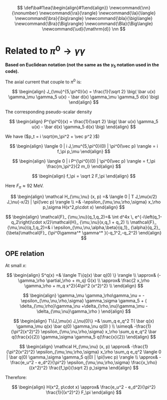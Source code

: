 $$
\def\ba#1\ea{\begin{align}#1\end{align}}
\newcommand{\nn}{\nonumber}
\newcommand{\ra}{\rangle}
\newcommand{\la}{\langle}
\newcommand{\bra}{\big\rangle}
\newcommand{\bla}{\big\langle}
\newcommand{\Bra}{\Big\rangle}
\newcommand{\Bla}{\Big\langle}
\newcommand{\ud}{\mathrm{d}}
\nn
$$

# Related to $\pi^0\to \gamma\gamma$

**Based on Euclidean notation (not the same as the $\gamma_5$ notation used in the code).**

The axial current that couple to $\pi^0$ is:

$$
\begin{align}
J_{\mu}^{5,\pi^0}(x) = \frac{1}{\sqrt 2}
\big(
\bar u(x) \gamma_\mu \gamma_5 u(x) -
\bar d(x) \gamma_\mu \gamma_5 d(x)
\big)
\end{align}
$$

The corresponding pseudo-scalar density

$$
\begin{align}
P^{\pi^0}(x) =
\frac{1}{\sqrt 2} \big(
\bar u(x) \gamma_5 u(x) -
\bar d(x) \gamma_5 d(x)
\big)
\end{align}
$$

We have ($p_t = i \sqrt{m_\pi^2 + \vec p^2 }$)

$$
\begin{align}
\langle 0 | i J_\mu^{5,\pi^0}(0) | \pi^0(\vec p) \rangle =
i f_\pi p_\mu
\end{align}
$$

$$
\begin{align}
\langle 0 | i P^{\pi^0}(0) | \pi^0(\vec p) \rangle
= f_\pi
\frac{m_\pi^2}{2 m_l}
\end{align}
$$

$$
\begin{align}
f_\pi = \sqrt 2 F_\pi
\end{align}
$$

Here $F_\pi \approx 92~\mathrm{MeV}$.

$$
\begin{align}
\mathcal H_{\mu,\nu} (x, p)
=&
\langle 0 | T J_\mu(x/2) J_\nu(-x/2) | \pi(\vec p) \rangle
\\
=&
-\epsilon_{\mu,\nu,\rho,\sigma}
x_\rho p_\sigma
H(x^2,p\cdot x)
\end{align}
$$

$$
\begin{align}
\mathcal{F}_ {\mu,\nu}(q_1,q_2)=& \int d^4x \, e^{-i\left(q_1-q_2\right)\cdot x/2}\mathcal{H}_ {\mu,\nu}(x,q_1 + q_2)
\\
\mathcal{F}_ {\mu,\nu}(q_1,q_2)=&
i
\epsilon_{\mu,\nu,\alpha,\beta}{q_1}_ {\alpha}{q_2}_ {\beta}\mathcal{F}_ {\pi^0\gamma^* \gamma^* }(-q_1^2,-q_2^2)
\end{align}
$$

## OPE relation

At small $x$:

$$
\begin{align}
S^q(x)
=&
\langle T\{q(x) \bar q(0) \} \rangle
\\
\approx&
(-\gamma_\rho \partial_\rho + m_q) G(x)
\\
\approx&
\frac{2 x_\rho \gamma_\rho + m_q x^2}{4\pi^2 (x^2)^2}
\\
\end{align}
$$

$$
\begin{align}
\gamma_\mu \gamma_\rho\gamma_\nu =
-\epsilon_{\mu,\nu,\rho,\sigma} \gamma_\sigma \gamma_5
+
(
\delta_{\mu,\rho}\gamma_\nu
+\delta_{\rho,\nu}\gamma_\mu
-\delta_{\mu,\nu}\gamma_\rho
)
\end{align}
$$

$$
\begin{align}
T\{J_\mu(x) J_\nu(0)\}
=&
\sum_q
e_q^2
T(
\bar q(x) \gamma_\mu q(x)
\bar q(0) \gamma_\nu q(0)
)
\\
\simeq&
-\frac{1}{\pi^2(x^2)^2}
\epsilon_{\mu,\nu,\rho,\sigma}
x_\rho
\sum_q
e_q^2
\bar q(\frac{x}{2}) \gamma_\sigma \gamma_5 q(\frac{x}{2})
\end{align}
$$

$$
\begin{align}
\mathcal H_{\mu,\nu} (x, p)
\approx&
-\frac{1}{\pi^2(x^2)^2}
\epsilon_{\mu,\nu,\rho,\sigma}
x_\rho
\sum_q
e_q^2
\langle 0 | \bar q(0) \gamma_\sigma \gamma_5 q(0)  | \pi(\vec p) \rangle
\\
\approx& -
\frac{e_u^2 - e_d^2}{\pi^2}
\epsilon_{\mu,\nu,\rho,\sigma}
\frac{x_\rho}{(x^2)^2}
\frac{f_\pi}{\sqrt 2} p_\sigma
\end{align}
$$

Therefore:

$$
\begin{align}
H(x^2, p\cdot x)
\approx&
\frac{e_u^2 - e_d^2}{\pi^2}
\frac{1}{(x^2)^2}
F_\pi
\end{align}
$$
